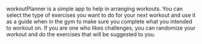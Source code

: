 workoutPlanner is a simple app to help in arranging workouts. You can select the type of exercises you want to do for your next workout and use it as a guide when in the gym to make sure you complete what you intended to workout on. If you are one who likes challenges, you can randomize your workout and do the exercises that will be suggested to you.
